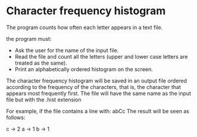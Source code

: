# Character frequency histogram

The program counts how often each letter appears in a text file.

the program must:

- Ask the user for the name of the input file.
- Read the file and count all the letters (upper and lower case letters are treated as the same).
- Print an alphabetically ordered histogram on the screen.

The character frequency histogram will be saved in an output file ordered according to the frequency of the characters, that is, the character that appears most frequently first.
The file will have the same name as the input file but with the .hist extension

For example, if the file contains a line with: abCc
The result will be seen as follows:

  c -> 2
  a -> 1
  b -> 1
